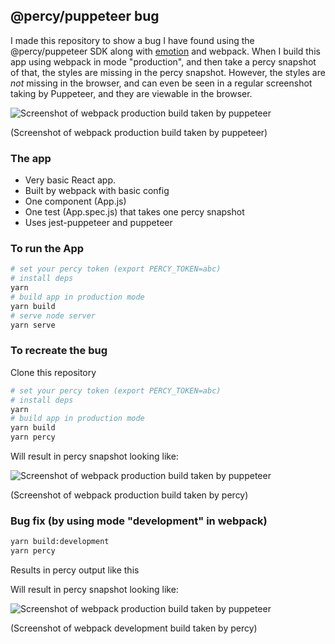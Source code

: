 ## @percy/puppeteer bug

I made this repository to show a bug I have found using the @percy/puppeteer SDK along with [emotion](https://github.com/emotion-js/emotion) and webpack. When I build this app using webpack in mode "production", and then take a percy snapshot of that, the styles are missing in the percy snapshot. However, the styles are _not_ missing in the browser, and can even be seen in a regular screenshot taking by Puppeteer, and they are viewable in the browser.

![Screenshot of webpack production build taken by puppeteer](https://github.com/montezume/percy-puppeteer-emotion/blob/master/screenshot.jpg)

(Screenshot of webpack production build taken by puppeteer)

### The app

- Very basic React app.
- Built by webpack with basic config
- One component (App.js)
- One test (App.spec.js) that takes one percy snapshot
- Uses jest-puppeteer and puppeteer

### To run the App

```bash
# set your percy token (export PERCY_TOKEN=abc)
# install deps
yarn
# build app in production mode
yarn build
# serve node server
yarn serve
```

### To recreate the bug

Clone this repository

```bash
# set your percy token (export PERCY_TOKEN=abc)
# install deps
yarn
# build app in production mode
yarn build
yarn percy
```

Will result in percy snapshot looking like:

![Screenshot of webpack production build taken by puppeteer](https://github.com/montezume/percy-puppeteer-emotion/blob/master/percy-with-webpack-production.jpg)

(Screenshot of webpack production build taken by percy)

### Bug fix (by using mode "development" in webpack)

```bash
yarn build:development
yarn percy
```

Results in percy output like this

Will result in percy snapshot looking like:

![Screenshot of webpack production build taken by puppeteer](https://github.com/montezume/percy-puppeteer-emotion/blob/master/percy-with-webpack-development.jpg)

(Screenshot of webpack development build taken by percy)
